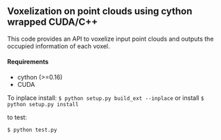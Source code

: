 ## Voxelization on point clouds using cython wrapped CUDA/C++
This code provides an API to voxelize input point clouds and outputs the occupied information of each voxel.

#### Requirements
* cython (>=0.16)
* CUDA

To inplace install:
`$ python setup.py build_ext --inplace`
or install
`$ python setup.py install`

to test:

`$ python test.py`




